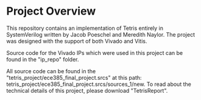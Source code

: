 # Project Overview
This repository contains an implementation of Tetris entirely in SystemVerilog written by Jacob Poeschel and Meredith Naylor. The project was designed with the support of both Vivado and Vitis. 

Source code for the Vivado IPs which were used in this project can be found in the "ip_repo" folder. 

All source code can be found in the "tetris_project/ece385_final_project.srcs" at this path: tetris_project/ece385_final_project.srcs/sources_1/new. To read about the technical details of this project, please download "TetrisReport".
